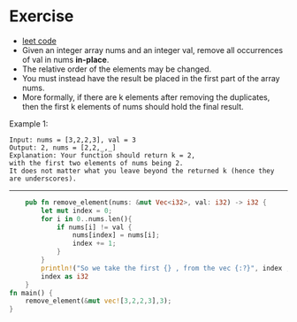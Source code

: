 # Exercise

- [leet code](https://leetcode.com/problems/remove-element/description/)
- Given an integer array nums and an integer val, remove all occurrences of val in nums **in-place**.
- The relative order of the elements may be changed.
- You must instead have the result be placed in the first part of the array nums.
- More formally, if there are k elements after removing the duplicates, then the first k elements of nums should hold the final result.

Example 1:

```
Input: nums = [3,2,2,3], val = 3
Output: 2, nums = [2,2,_,_]
Explanation: Your function should return k = 2,
with the first two elements of nums being 2.
It does not matter what you leave beyond the returned k (hence they are underscores).
```

---

```rust
    pub fn remove_element(nums: &mut Vec<i32>, val: i32) -> i32 {
        let mut index = 0;
        for i in 0..nums.len(){
            if nums[i] != val {
                nums[index] = nums[i];
                index += 1;
            }
        }
        println!("So we take the first {} , from the vec {:?}", index , nums);
        index as i32
    }
fn main() {
    remove_element(&mut vec![3,2,2,3],3);
}
```
